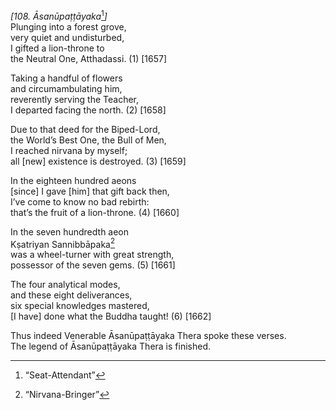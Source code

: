 *\[108. Āsanūpaṭṭāyaka*[^1]*\]*  
Plunging into a forest grove,  
very quiet and undisturbed,  
I gifted a lion-throne to  
the Neutral One, Atthadassi. (1) \[1657\]

Taking a handful of flowers  
and circumambulating him,  
reverently serving the Teacher,  
I departed facing the north. (2) \[1658\]

Due to that deed for the Biped-Lord,  
the World’s Best One, the Bull of Men,  
I reached nirvana by myself;  
all \[new\] existence is destroyed. (3) \[1659\]

In the eighteen hundred aeons  
\[since\] I gave \[him\] that gift back then,  
I’ve come to know no bad rebirth:  
that’s the fruit of a lion-throne. (4) \[1660\]

In the seven hundredth aeon  
Kṣatriyan Sannibbāpaka[^2]  
was a wheel-turner with great strength,  
possessor of the seven gems. (5) \[1661\]

The four analytical modes,  
and these eight deliverances,  
six special knowledges mastered,  
\[I have\] done what the Buddha taught! (6) \[1662\]

Thus indeed Venerable Āsanūpaṭṭāyaka Thera spoke these verses.  
The legend of Āsanūpaṭṭāyaka Thera is finished.  
[^1]: “Seat-Attendant”  
[^2]: “Nirvana-Bringer”
